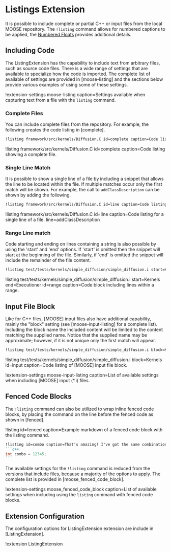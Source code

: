 # Listings Extension

It is possible to include complete or partial C++ or input files from the local MOOSE repository.
The `!listing` command allows for numbered captions to be applied, the [Numbered Floats](extensions/numbered_floats.md) provides additional details.

## Including Code

The ListingExtension has the capability to include text from arbitrary files, such as source code
files. There is a wide range of settings that are available to specialize how the code is imported.
The complete list of available of settings are provided in [moose-listing] and the sections
below provide various examples of using some of these settings.

!extension-settings moose-listing caption=Settings available when capturing text from a file with the `listing` command.

### Complete Files

You can include complete files from the repository. For example, the
following creates the code listing in [complete].

```markdown
!listing framework/src/kernels/Diffusion.C id=complete caption=Code listing showing a complete file.
```

!listing framework/src/kernels/Diffusion.C id=complete caption=Code listing showing a complete file.

### Single Line Match

It is possible to show a single line of a file by including a snippet that allows the line to be
located within the file. If multiple matches occur only the first match will be shown. For example,
the call to `addClassDescription` can be shown by adding the following.

```markdown
!listing framework/src/kernels/Diffusion.C id=line caption=Code listing for a single line of a file. line=addClassDescription
```

!listing framework/src/kernels/Diffusion.C id=line caption=Code listing for a single line of a file. line=addClassDescription

### Range Line match

Code starting and ending on lines containing a string is also possible by using the 'start' and
'end' options. If 'start' is omitted then the snippet will start at the beginning of the file.
Similarly, if 'end' is omitted the snippet will include the remainder of the file content.

```markdown
!listing test/tests/kernels/simple_diffusion/simple_diffusion.i start=Kernels end=Executioner id=range caption=Code block including lines within a range.
```

!listing test/tests/kernels/simple_diffusion/simple_diffusion.i start=Kernels end=Executioner id=range caption=Code block including lines within a range.

## Input File Block

Like for C++ files, [MOOSE] input files also have additional capability, mainly the "block" setting (see [moose-input-listing] for a complete list). Including the block name the included content will be limited to the content matching the supplied name. Notice that the supplied name may be approximate; however, if it is not unique only the first match will appear.

```markdown
!listing test/tests/kernels/simple_diffusion/simple_diffusion.i block=Kernels id=input caption=Code listing of [MOOSE] input file block.
```

!listing test/tests/kernels/simple_diffusion/simple_diffusion.i block=Kernels id=input caption=Code listing of [MOOSE] input file block.

!extension-settings moose-input-listing caption=List of available settings when including [MOOSE] input (*.i) files.

## Fenced Code Blocks

The `!listing` command can also be utilized to wrap inline fenced code blocks, by placing the command on the line before the fenced code as shown in [fenced].

!listing id=fenced caption=Example markdown of a fenced code block with the listing command.
~~~markdown
!listing id=combo caption=That's amazing! I've got the same combination on my luggage!
```c++
int combo = 12345;
```
~~~

The available settings for the `!listing` command is reduced from the versions that include files,
because a majority of the options to apply. The complete list is provided in [moose_fenced_code_block].

!extension-settings moose_fenced_code_block caption=List of available settings when including using the `listing` command with fenced code blocks.

## Extension Configuration

The configuration options for ListingExtension extension are include in [ListingExtension].

!extension ListingExtension
